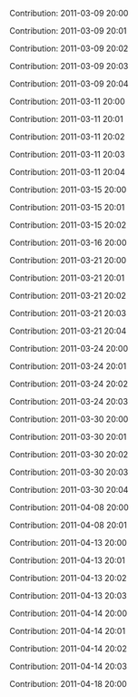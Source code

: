 Contribution: 2011-03-09 20:00

Contribution: 2011-03-09 20:01

Contribution: 2011-03-09 20:02

Contribution: 2011-03-09 20:03

Contribution: 2011-03-09 20:04

Contribution: 2011-03-11 20:00

Contribution: 2011-03-11 20:01

Contribution: 2011-03-11 20:02

Contribution: 2011-03-11 20:03

Contribution: 2011-03-11 20:04

Contribution: 2011-03-15 20:00

Contribution: 2011-03-15 20:01

Contribution: 2011-03-15 20:02

Contribution: 2011-03-16 20:00

Contribution: 2011-03-21 20:00

Contribution: 2011-03-21 20:01

Contribution: 2011-03-21 20:02

Contribution: 2011-03-21 20:03

Contribution: 2011-03-21 20:04

Contribution: 2011-03-24 20:00

Contribution: 2011-03-24 20:01

Contribution: 2011-03-24 20:02

Contribution: 2011-03-24 20:03

Contribution: 2011-03-30 20:00

Contribution: 2011-03-30 20:01

Contribution: 2011-03-30 20:02

Contribution: 2011-03-30 20:03

Contribution: 2011-03-30 20:04

Contribution: 2011-04-08 20:00

Contribution: 2011-04-08 20:01

Contribution: 2011-04-13 20:00

Contribution: 2011-04-13 20:01

Contribution: 2011-04-13 20:02

Contribution: 2011-04-13 20:03

Contribution: 2011-04-14 20:00

Contribution: 2011-04-14 20:01

Contribution: 2011-04-14 20:02

Contribution: 2011-04-14 20:03

Contribution: 2011-04-18 20:00

